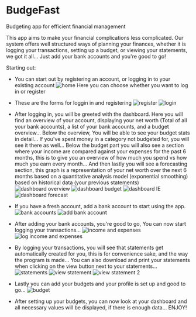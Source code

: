 # BudgeFast
Budgeting app for efficient financial management

This app aims to make your financial complications less complicated. Our system offers well structured ways of planning your finances, whether it is logging your transactions, setting up a budget, or viewing your statements, we got it all... Just add your bank accounts and you're good to go!

Starting out:
- You can start out by registering an account, or logging in to your existing account
  ![home](https://github.com/bblacksmithh/BudgeFast/assets/101953303/6966d0b0-928a-4f21-a9dc-9aa8c40dc81f)
  Here you can choose whether you want to log in or register
- These are the forms for loggin in and registering
  ![register](https://github.com/bblacksmithh/BudgeFast/assets/101953303/c9469e9b-b4e9-4b4f-9165-ab1207431032)
  ![login](https://github.com/bblacksmithh/BudgeFast/assets/101953303/84e63963-ac3a-4e90-b18b-ddab0b1cc9c0)
- After logging in, you will be greeted with the dashboard. Here you will find an overview of your account, displaying your net worth (Total of all your bank accounts), a list of your bank accounts, and a budget overview... Below the overview, You will be able to see your budget stats in detail... If you've spent money in a category not budgeted for, you will see it there as well... Below the budget part you will also see a section where your income are compared against your expenses for the past 6 months, this is to give you an overview of how much you spend vs how much you earn every month... And then lastly you will see a forecasting section, this graph is a representation of your net worth over the next 6 months based on a quantitative analysis model (exponential smoothing) based on historical data (your previous statements)
![dashboard overview](https://github.com/bblacksmithh/BudgeFast/assets/101953303/c225306a-c754-4a32-9e63-c2772997223c)
![dashboard budget](https://github.com/bblacksmithh/BudgeFast/assets/101953303/66e338a5-e5ec-4220-8045-f6e701cfbd83)
![dashboard IE](https://github.com/bblacksmithh/BudgeFast/assets/101953303/b18ced44-61a8-4adf-9711-70b9b95fe4a3)
![dashboard forecast](https://github.com/bblacksmithh/BudgeFast/assets/101953303/8edb3980-106f-47c2-bf3a-780986cb0078)
-  If you have a fresh account, add a bank account to start using the app.
![bank accounts](https://github.com/bblacksmithh/BudgeFast/assets/101953303/ed7b27ba-f546-48f5-8d64-1d24166ced02)
![add bank account](https://github.com/bblacksmithh/BudgeFast/assets/101953303/6308f65c-0323-405f-8827-b5d4b3182073)
- After adding your bank accounts, you're good to go, You can now start logging your transactions...
![income and expenses](https://github.com/bblacksmithh/BudgeFast/assets/101953303/aa2ed83c-354f-42ee-920a-34dfcc9f7d49)
![log income and expenses](https://github.com/bblacksmithh/BudgeFast/assets/101953303/c885a787-2b8e-4f03-9885-5a09f78c626e)
- By logging your transactions, you will see that statements get automatically created for you, this is for convenience sake, and the way the program is made... You can also download and print your statements when clicking on the view button next to your statements...
![statements](https://github.com/bblacksmithh/BudgeFast/assets/101953303/de0edac8-faf0-43cc-99d6-9c747d902bf6)
![view statement](https://github.com/bblacksmithh/BudgeFast/assets/101953303/707a6737-b395-4740-8a52-b65734e024ec)
![view statement 2](https://github.com/bblacksmithh/BudgeFast/assets/101953303/8008e603-44fd-44e4-a7bd-e218756797fd)
- Lastly you can add your budgets and your profile is set up and good to go...
![budget](https://github.com/bblacksmithh/BudgeFast/assets/101953303/388a54d0-7337-4b65-b0a3-aa53f34688f7)

- After setting up your budgets, you can now look at your dashboard and all necessary values will be displayed, if there is enough data...
  ENJOY!



